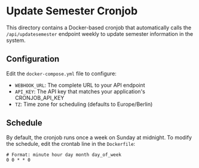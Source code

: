 # Update Semester Cronjob

This directory contains a Docker-based cronjob that automatically calls the `/api/updatesemester` endpoint weekly to update semester information in the system.

## Configuration

Edit the `docker-compose.yml` file to configure:

- `WEBHOOK_URL`: The complete URL to your API endpoint
- `API_KEY`: The API key that matches your application's CRONJOB_API_KEY
- `TZ`: Time zone for scheduling (defaults to Europe/Berlin)

## Schedule

By default, the cronjob runs once a week on Sunday at midnight. 
To modify the schedule, edit the crontab line in the `Dockerfile`:

```
# Format: minute hour day month day_of_week
0 0 * * 0
```
